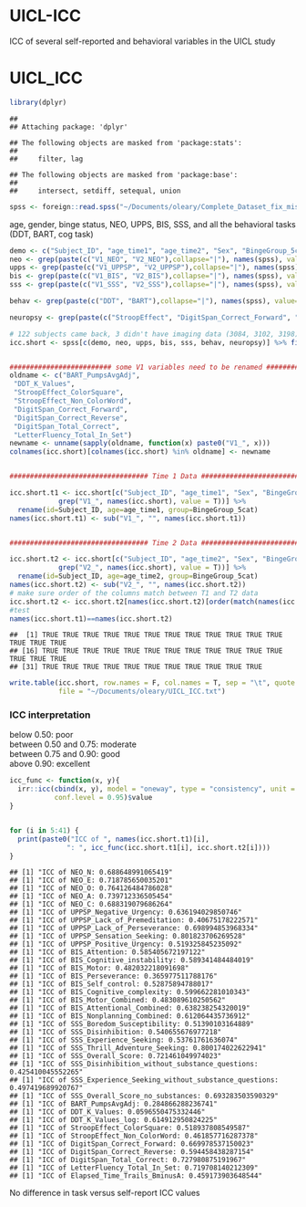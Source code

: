 # UICL-ICC
ICC of several self-reported and behavioral variables in the UICL study

UICL\_ICC
================

``` r
library(dplyr)
```

    ## 
    ## Attaching package: 'dplyr'

    ## The following objects are masked from 'package:stats':
    ## 
    ##     filter, lag

    ## The following objects are masked from 'package:base':
    ## 
    ##     intersect, setdiff, setequal, union

``` r
spss <- foreign::read.spss("~/Documents/oleary/Complete_Dataset_fix_missing_values_fixed_MJ_TB_Binge_FU_addAge.sav", to.data.frame = T, stringsAsFactors = F)
```

age, gender, binge status, NEO, UPPS, BIS, SSS, and all the behavioral
tasks (DDT, BART, cog task)

``` r
demo <- c("Subject_ID", "age_time1", "age_time2", "Sex", "BingeGroup_5cat")
neo <- grep(paste(c("V1_NEO", "V2_NEO"),collapse="|"), names(spss), value=TRUE)
upps <- grep(paste(c("V1_UPPSP", "V2_UPPSP"),collapse="|"), names(spss), value=TRUE)
bis <- grep(paste(c("V1_BIS", "V2_BIS"),collapse="|"), names(spss), value=TRUE)
sss <- grep(paste(c("V1_SSS", "V2_SSS"),collapse="|"), names(spss), value=TRUE)

behav <- grep(paste(c("DDT", "BART"),collapse="|"), names(spss), value=TRUE)

neuropsy <- grep(paste(c("StroopEffect", "DigitSpan_Correct_Forward", "DigitSpan_Correct_Reverse", "DigitSpan_Total_Correct", "LetterFluency_Total_In_Set", "Elapsed_Time_Trails_BminusA"),collapse="|"), names(spss), value=TRUE)[-c(9,10,16,18)]
```

``` r
# 122 subjects came back, 3 didn't have imaging data (3084, 3102, 3198) --> 119 with rest data
icc.short <- spss[c(demo, neo, upps, bis, sss, behav, neuropsy)] %>% filter(!is.na(age_time2))


######################### some V1 variables need to be renamed #########################
oldname <- c("BART_PumpsAvgAdj",                                     
 "DDT_K_Values",                                         
 "StroopEffect_ColorSquare",                             
 "StroopEffect_Non_ColorWord",                           
 "DigitSpan_Correct_Forward",                            
 "DigitSpan_Correct_Reverse",                            
 "DigitSpan_Total_Correct",                              
 "LetterFluency_Total_In_Set")
newname <- unname(sapply(oldname, function(x) paste0("V1_", x)))
colnames(icc.short)[colnames(icc.short) %in% oldname] <- newname


################################## Time 1 Data ##################################

icc.short.t1 <- icc.short[c("Subject_ID", "age_time1", "Sex", "BingeGroup_5cat",
            grep("V1_", names(icc.short), value = T))] %>%
  rename(id=Subject_ID, age=age_time1, group=BingeGroup_5cat)
names(icc.short.t1) <- sub("V1_", "", names(icc.short.t1))


################################## Time 2 Data ##################################

icc.short.t2 <- icc.short[c("Subject_ID", "age_time2", "Sex", "BingeGroup_5cat",
            grep("V2_", names(icc.short), value = T))] %>%
  rename(id=Subject_ID, age=age_time2, group=BingeGroup_5cat)
names(icc.short.t2) <- sub("V2_", "", names(icc.short.t2))
# make sure order of the columns match between T1 and T2 data
icc.short.t2 <- icc.short.t2[names(icc.short.t2)[order(match(names(icc.short.t2), names(icc.short.t1)))]]
#test
names(icc.short.t1)==names(icc.short.t2)
```

    ##  [1] TRUE TRUE TRUE TRUE TRUE TRUE TRUE TRUE TRUE TRUE TRUE TRUE TRUE TRUE TRUE
    ## [16] TRUE TRUE TRUE TRUE TRUE TRUE TRUE TRUE TRUE TRUE TRUE TRUE TRUE TRUE TRUE
    ## [31] TRUE TRUE TRUE TRUE TRUE TRUE TRUE TRUE TRUE TRUE TRUE

``` r
write.table(icc.short, row.names = F, col.names = T, sep = "\t", quote = F, 
            file = "~/Documents/oleary/UICL_ICC.txt")
```

### ICC interpretation

below 0.50: poor  
between 0.50 and 0.75: moderate  
between 0.75 and 0.90: good  
above 0.90: excellent

``` r
icc_func <- function(x, y){
  irr::icc(cbind(x, y), model = "oneway", type = "consistency", unit = "single", r0 = 0, 
           conf.level = 0.95)$value
}


for (i in 5:41) {
  print(paste0("ICC of ", names(icc.short.t1)[i],
              ": ", icc_func(icc.short.t1[i], icc.short.t2[i])))
}
```

    ## [1] "ICC of NEO_N: 0.688648991065419"
    ## [1] "ICC of NEO_E: 0.718785650035201"
    ## [1] "ICC of NEO_O: 0.764126484786028"
    ## [1] "ICC of NEO_A: 0.739712336505454"
    ## [1] "ICC of NEO_C: 0.688319079686264"
    ## [1] "ICC of UPPSP_Negative_Urgency: 0.636194029850746"
    ## [1] "ICC of UPPSP_Lack_of_Premeditation: 0.40675178222571"
    ## [1] "ICC of UPPSP_Lack_of_Perseverance: 0.698994853968334"
    ## [1] "ICC of UPPSP_Sensation_Seeking: 0.801823706269528"
    ## [1] "ICC of UPPSP_Positive_Urgency: 0.519325845235092"
    ## [1] "ICC of BIS_Attention: 0.585405672197122"
    ## [1] "ICC of BIS_Cognitive_instability: 0.589341484484019"
    ## [1] "ICC of BIS_Motor: 0.482032218091698"
    ## [1] "ICC of BIS_Perseverance: 0.365977511788176"
    ## [1] "ICC of BIS_Self_control: 0.52875894788017"
    ## [1] "ICC of BIS_Cognitive_complexity: 0.599662281010343"
    ## [1] "ICC of BIS_Motor_Combined: 0.483089610250562"
    ## [1] "ICC of BIS_Attentional_Combined: 0.638238254320019"
    ## [1] "ICC of BIS_Nonplanning_Combined: 0.612064435736912"
    ## [1] "ICC of SSS_Boredom_Susceptibility: 0.51390103164889"
    ## [1] "ICC of SSS_Disinhibition: 0.540655676977218"
    ## [1] "ICC of SSS_Experience_Seeking: 0.53761761636074"
    ## [1] "ICC of SSS_Thrill_Adventure_Seeking: 0.800174022622941"
    ## [1] "ICC of SSS_Overall_Score: 0.721461049974023"
    ## [1] "ICC of SSS_Disinhibition_without_substance_questions: 0.425410045552265"
    ## [1] "ICC of SSS_Experience_Seeking_without_substance_questions: 0.497419689920767"
    ## [1] "ICC of SSS_Overall_Score_no_substances: 0.693283503590329"
    ## [1] "ICC of BART_PumpsAvgAdj: 0.284866288236741"
    ## [1] "ICC of DDT_K_Values: 0.0596550475332446"
    ## [1] "ICC of DDT_K_Values_log: 0.614912950824225"
    ## [1] "ICC of StroopEffect_ColorSquare: 0.518937808549587"
    ## [1] "ICC of StroopEffect_Non_ColorWord: 0.461857716287378"
    ## [1] "ICC of DigitSpan_Correct_Forward: 0.669978537150023"
    ## [1] "ICC of DigitSpan_Correct_Reverse: 0.594458438287154"
    ## [1] "ICC of DigitSpan_Total_Correct: 0.727980875191967"
    ## [1] "ICC of LetterFluency_Total_In_Set: 0.719708140212309"
    ## [1] "ICC of Elapsed_Time_Trails_BminusA: 0.459173903648544"

No difference in task versus self-report ICC values
